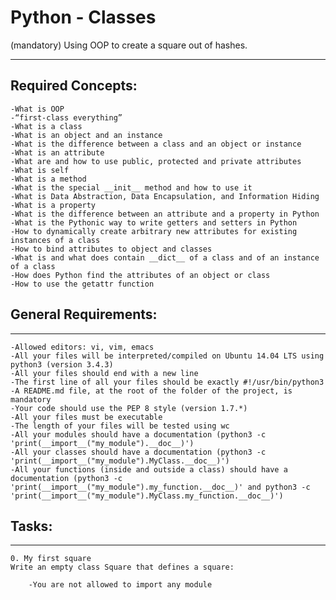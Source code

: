 # Python - Classes


(mandatory) Using OOP to create a square out of hashes.

_____________________________________________________________________________________________
## Required Concepts:

	-What is OOP
	-“first-class everything”
	-What is a class
	-What is an object and an instance
	-What is the difference between a class and an object or instance
	-What is an attribute
	-What are and how to use public, protected and private attributes
	-What is self
	-What is a method
	-What is the special __init__ method and how to use it
	-What is Data Abstraction, Data Encapsulation, and Information Hiding
	-What is a property
	-What is the difference between an attribute and a property in Python
	-What is the Pythonic way to write getters and setters in Python
	-How to dynamically create arbitrary new attributes for existing instances of a class
	-How to bind attributes to object and classes
	-What is and what does contain __dict__ of a class and of an instance of a class
	-How does Python find the attributes of an object or class
	-How to use the getattr function


## General Requirements:

_______________________________________________________________________________________________
	-Allowed editors: vi, vim, emacs
	-All your files will be interpreted/compiled on Ubuntu 14.04 LTS using python3 (version 3.4.3)
	-All your files should end with a new line
	-The first line of all your files should be exactly #!/usr/bin/python3
	-A README.md file, at the root of the folder of the project, is mandatory
	-Your code should use the PEP 8 style (version 1.7.*)
	-All your files must be executable
	-The length of your files will be tested using wc
	-All your modules should have a documentation (python3 -c 'print(__import__("my_module").__doc__)')
	-All your classes should have a documentation (python3 -c 'print(__import__("my_module").MyClass.__doc__)')
	-All your functions (inside and outside a class) should have a documentation (python3 -c 'print(__import__("my_module").my_function.__doc__)' and python3 -c 'print(__import__("my_module").MyClass.my_function.__doc__)')


## Tasks:

_________________________________________________________________________

	0. My first square
	Write an empty class Square that defines a square:

		-You are not allowed to import any module
